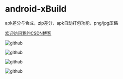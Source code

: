android-xBuild
==============

apk差分与合成，zip差分，apk自动打包功能，png/jpg压缩

[欢迎访问我的CSDN博客](http://blog.csdn.net/zz7zz7zz)<br />

![github](http://img.blog.csdn.net/20151203105018139 "附图")

![github](http://img.blog.csdn.net/20151203105048973 "附图")

![github](http://img.blog.csdn.net/20151203104929734 "附图")

![github](http://img.blog.csdn.net/20151203104954739 "附图")



